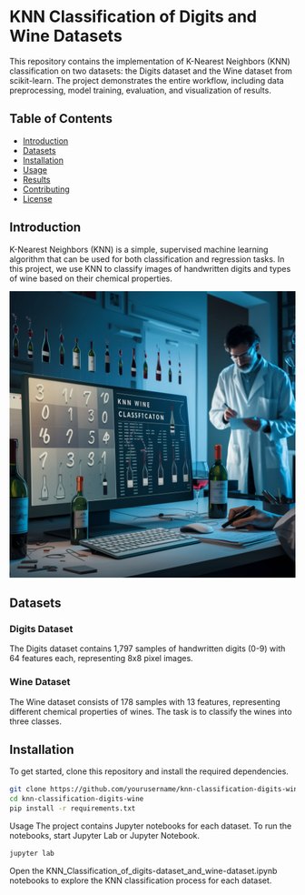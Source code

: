 # KNN Classification of Digits and Wine Datasets

This repository contains the implementation of K-Nearest Neighbors (KNN) classification on two datasets: the Digits dataset and the Wine dataset from scikit-learn. The project demonstrates the entire workflow, including data preprocessing, model training, evaluation, and visualization of results.

## Table of Contents

- [Introduction](#introduction)
- [Datasets](#datasets)
- [Installation](#installation)
- [Usage](#usage)
- [Results](#results)
- [Contributing](#contributing)
- [License](#license)

## Introduction

K-Nearest Neighbors (KNN) is a simple, supervised machine learning algorithm that can be used for both classification and regression tasks. In this project, we use KNN to classify images of handwritten digits and types of wine based on their chemical properties.

![KNN Classification](img/Thumbnail.jpeg)

## Datasets

### Digits Dataset

The Digits dataset contains 1,797 samples of handwritten digits (0-9) with 64 features each, representing 8x8 pixel images.

### Wine Dataset

The Wine dataset consists of 178 samples with 13 features, representing different chemical properties of wines. The task is to classify the wines into three classes.

## Installation

To get started, clone this repository and install the required dependencies.

```bash
git clone https://github.com/yourusername/knn-classification-digits-wine.git
cd knn-classification-digits-wine
pip install -r requirements.txt
```

Usage
The project contains Jupyter notebooks for each dataset. To run the notebooks, start Jupyter Lab or Jupyter Notebook.

```bash 
jupyter lab
```
Open the KNN_Classification_of_digits-dataset_and_wine-dataset.ipynb notebooks to explore the KNN classification process for each dataset.
